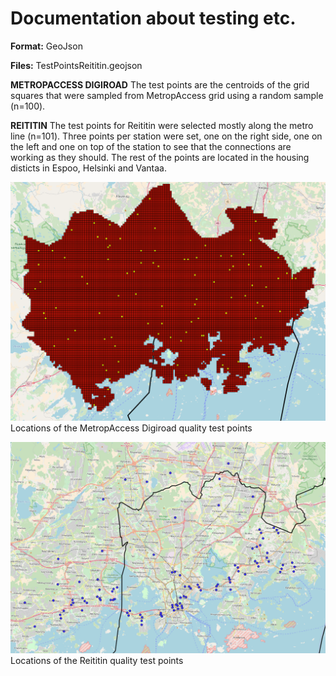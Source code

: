 # Documentation about testing etc. 

**Format:** GeoJson 

**Files:** TestPointsReititin.geojson

**METROPACCESS DIGIROAD**
The test points are the centroids of the grid squares that were sampled from MetropAccess grid using a random sample (n=100). 

**REITITIN**
The test points for Reititin were selected mostly along the metro line (n=101). Three points per station were set, one on the right side, one on the left and one on top of the station to see that the connections are working as they should. The rest of the points are located in the housing disticts in Espoo, Helsinki and Vantaa. 

![TestPointImageMetropADigiroad](https://github.com/AccessibilityRG/HelsinkiRegionTravelTimeMatrix2018/blob/master/docs/LocationsOfDigiroadTestPoints.png)
Locations of the MetropAccess Digiroad quality test points 

![TestPointsImageReititin](https://github.com/AccessibilityRG/HelsinkiRegionTravelTimeMatrix2018/blob/master/docs/LocationsOfReititinTestPoints.png)
Locations of the Reititin quality test points 


